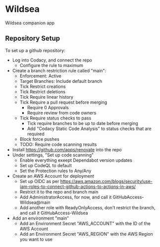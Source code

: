 # Wildsea

Wildsea companion app

## Repository Setup

To set up a github repository:

* Log into Codacy, and connect the repo
  * Configure the rule to maximum
* Create a branch restriction rule called "main":
  * Enforcement: Active
  * Target Branches: Include default branch
  * Tick Restrict creations
  * Tick Restrict deletions
  * Tick Require linear history
  * Tick Require a pull request before merging
    * Require 0 Approvals
    * Require review from code owners
  * Tick Require status checks to pass
    * Tick require branches to be up to date before merging
    * Add "Codacy Static Code Analysis" to status checks that are required
  * Block force pushes
  * TODO: Require code scanning results
* Install <https://github.com/apps/renovate> into the repo
* Under settings, "Set up code scanning"
  * Enable everything exeept Dependabot version updates
  * Set up CodeQL to default
  * Set the Protection rules to Any/Any
* Create an AWS Account for deployment
  * Set up OIDC as per <https://aws.amazon.com/blogs/security/use-iam-roles-to-connect-github-actions-to-actions-in-aws/>
  * Restrict it to the repo and branch main
  * Add AdministratorAccess, for now, and call it GitHubAccess-Wildsea@main
  * Add another role with ReadyOnlyAccess, don't restrict the branch, and call it GitHubAccess-Wildsea
* Add an environment "main"
  * Add an Environment Secret "AWS_ACCOUNT" with the ID of the AWS Account
  * Add an Environment Secret "AWS_REGION" with the AWS Region you want to use
